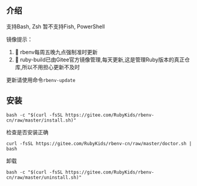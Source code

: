 ## 介绍

支持Bash, Zsh 暂不支持Fish, PowerShell

镜像提示：

1. 🥳 rbenv每周五晚九点强制准时更新
2. 🥰 ruby-build已由Gitee官方镜像管理,每天更新,这是管理Ruby版本的真正仓库,所以不用担心更新不及时

更新请使用命令`rbenv-update`

## 安装
```shell
bash -c "$(curl -fsSL https://gitee.com/RubyKids/rbenv-cn/raw/master/install.sh)"
```

检查是否安装正确
```shell
curl -fsSL https://gitee.com/RubyKids/rbenv-cn/raw/master/doctor.sh | bash
```

卸载
```shell
bash -c "$(curl -fsSL https://gitee.com/RubyKids/rbenv-cn/raw/master/uninstall.sh)"
```